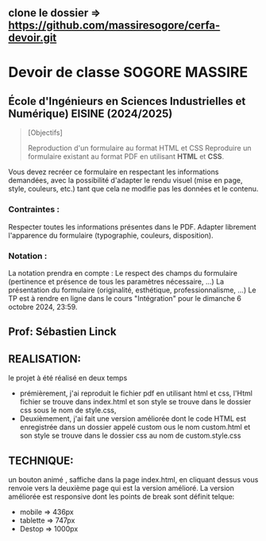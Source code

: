 ## clone le dossier => https://github.com/massiresogore/cerfa-devoir.git
#  Devoir de classe SOGORE MASSIRE
## École d'Ingénieurs en Sciences Industrielles et Numérique) EISINE (2024/2025)


>[Objectifs]
>
>Reproduction d'un formulaire au format HTML et CSS
Reproduire un formulaire existant au format PDF en utilisant **HTML** et **CSS**.


Vous devez recréer ce formulaire en respectant les informations demandées, avec la possibilité d'adapter le rendu visuel (mise en page, style, couleurs, etc.) tant que cela ne modifie pas les données et le contenu.

### Contraintes :
Respecter toutes les informations présentes dans le PDF.
Adapter librement l'apparence du formulaire (typographie, couleurs, disposition).
### Notation :
La notation prendra en compte :
Le respect des champs du formulaire (pertinence et présence de tous les paramètres nécessaire, ...)
La présentation du formulaire (originalité, esthétique, professionnalisme, ...)
Le TP est à rendre en ligne dans le cours "Intégration" pour le dimanche 6 octobre 2024, 23:59.


## Prof: **Sébastien Linck**
## REALISATION:
le projet à été réalisé en deux temps
-  prémièrement, j'ai reproduit le fichier pdf en utilisant html et css, l'Html fichier se trouve dans index.html et son style
   se trouve dans le dossier css sous le nom de style.css,
-  Deuxièmement, j'ai fait une version améliorée dont le code HTML est enregistrée dans un dossier appelé custom ous le nom custom.html
   et son style se trouve dans le dossier css au nom de custom.style.css
## TECHNIQUE:
un bouton animé , saffiche dans la page index.html, en cliquant dessus vous renvoie vers la deuxième page qui est la version amélioré.
La version améliorée est responsive dont les points de break sont définit telque:
-  mobile => 436px
-  tablette => 747px
-  Destop => 1000px
   

